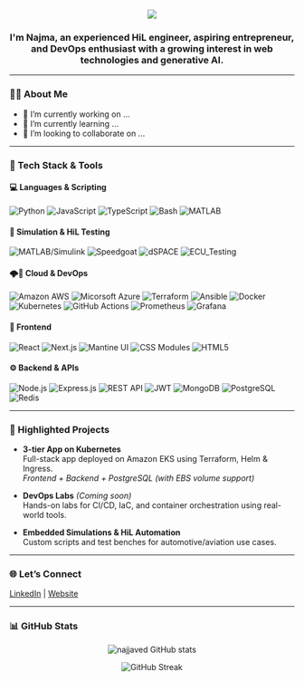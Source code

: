 <h1 align="center">
    <img src="https://readme-typing-svg.herokuapp.com/?font=Righteous&size=35&center=true&vCenter=true&width=500&height=70&duration=4000&lines=Hi+there!+👋;" />
</h1>

<h3 align="center"> I'm Najma, an experienced HiL engineer, aspiring entrepreneur, and DevOps enthusiast with a growing interest in web technologies and generative AI.</h3>

<!--
**najjaved/najjaved** is a ✨ _special_ ✨ repository because its `README.md` (this file) appears on your GitHub profile.

Here are some ideas to get you started:

- 🔭 I’m currently working on ...
- 🌱 I’m currently learning ...
- 👯 I’m looking to collaborate on ...
- 🤔 I’m looking for help with ...
- 💬 Ask me about ...
- 📫 How to reach me: ...
- 😄 Pronouns: ...
- ⚡ Fun fact: ...
-->

---

### 👩‍💻 About Me
- 🔭 I’m currently working on ...
- 🌱 I’m currently learning ...
- 👯 I’m looking to collaborate on ...


---

### 🧰 Tech Stack & Tools

#### 💻 Languages & Scripting 
![Python](https://img.shields.io/badge/Python-3776AB?style=for-the-badge&logo=python&logoColor=white)
![JavaScript](https://img.shields.io/badge/JavaScript-F7DF1E?style=for-the-badge&logo=javascript&logoColor=black)
![TypeScript](https://img.shields.io/badge/TypeScript-3178C6?style=for-the-badge&logo=typescript&logoColor=white)
![Bash](https://img.shields.io/badge/Bash-4EAA25?style=for-the-badge&logo=gnu-bash&logoColor=white)
![MATLAB](https://img.shields.io/badge/MATLAB-0076A8?style=for-the-badge&logo=mathworks&logoColor=white)
  
#### 🚀 Simulation & HiL Testing
![MATLAB/Simulink](https://img.shields.io/badge/MATLAB/Simulink-0076A8?style=for-the-badge&logo=mathworks&logoColor=white)
![Speedgoat](https://img.shields.io/badge/Speedgoat-003F7E?style=for-the-badge&logo=speed&logoColor=white)
![dSPACE](https://img.shields.io/badge/-dSPACE-0083CC?style=for-the-badge&logo=dspace&logoColor=white)
![ECU_Testing](https://img.shields.io/badge/ECU_Testing-005F8C?style=for-the-badge&logo=test-tube&logoColor=white)

#### 🌩️🔧 Cloud & DevOps
![Amazon AWS](https://img.shields.io/badge/AWS-%23FF9900.svg?style=for-the-badge&logo=amazon-aws&logoColor=white)
![Micorsoft Azure](https://img.shields.io/badge/Microsoft_Azure-0078D4?style=for-the-badge&logo=microsoft-azure&logoColor=white)
![Terraform](https://img.shields.io/badge/Terraform-623CE4?style=for-the-badge&logo=terraform&logoColor=white)
![Ansible](https://img.shields.io/badge/Ansible-000000?style=for-the-badge&logo=ansible&logoColor=white)
![Docker](https://img.shields.io/badge/Docker-2496ED?style=for-the-badge&logo=docker&logoColor=white)
![Kubernetes](https://img.shields.io/badge/Kubernetes-326CE5?style=for-the-badge&logo=kubernetes&logoColor=white)
![GitHub Actions](https://img.shields.io/badge/GitHub_Actions-2088FF?style=for-the-badge&logo=github-actions&logoColor=white)
![Prometheus](https://img.shields.io/badge/Prometheus-E6522C?style=for-the-badge&logo=prometheus&logoColor=white)
![Grafana](https://img.shields.io/badge/Grafana-F46800?style=for-the-badge&logo=grafana&logoColor=white)

#### 🎨 Frontend
![React](https://img.shields.io/badge/React-20232A?style=for-the-badge&logo=react&logoColor=61DAFB)
![Next.js](https://img.shields.io/badge/Next.js-000000?style=for-the-badge&logo=nextdotjs&logoColor=white)
![Mantine UI](https://img.shields.io/badge/Mantine-339AF0?style=for-the-badge&logo=mantine&logoColor=white)
![CSS Modules](https://img.shields.io/badge/CSS_Modules-000000?style=for-the-badge&logo=css3&logoColor=1572B6)
![HTML5](https://img.shields.io/badge/HTML5-E34F26?style=for-the-badge&logo=html5&logoColor=white)

#### ⚙️ Backend & APIs
![Node.js](https://img.shields.io/badge/Node.js-339933?style=for-the-badge&logo=nodedotjs&logoColor=white)
![Express.js](https://img.shields.io/badge/Express.js-000000?style=for-the-badge&logo=express&logoColor=white)
![REST API](https://img.shields.io/badge/REST_API-FF6C37?style=for-the-badge&logo=rest&logoColor=white)
![JWT](https://img.shields.io/badge/JWT-000000?style=for-the-badge&logo=jsonwebtokens&logoColor=white)
![MongoDB](https://img.shields.io/badge/MongoDB-47A248?style=for-the-badge&logo=mongodb&logoColor=white)
![PostgreSQL](https://img.shields.io/badge/-PostgreSQL-316192?style=for-the-badge&logo=postgresql&logoColor=white)
![Redis](https://img.shields.io/badge/-Redis-DC382D?style=for-the-badge&logo=redis&logoColor=white)

---

### 📂 Highlighted Projects

- **3-tier App on Kubernetes**  
  Full-stack app deployed on Amazon EKS using Terraform, Helm & Ingress.  
  _Frontend + Backend + PostgreSQL (with EBS volume support)_

- **DevOps Labs** *(Coming soon)*  
  Hands-on labs for CI/CD, IaC, and container orchestration using real-world tools.

- **Embedded Simulations & HiL Automation**  
  Custom scripts and test benches for automotive/aviation use cases.

---

### 🌐 Let’s Connect

[LinkedIn](https://www.linkedin.com/in/najaved) | [Website](https://ethicalorigins.de)

---

### 📊 GitHub Stats

<p align="center">
  <img src="https://github-readme-stats.vercel.app/api?username=najjaved&show_icons=true&theme=github_dark&hide_border=true" alt="najjaved GitHub stats" />
</p>

<p align="center">
  <img src="https://github-readme-streak-stats.herokuapp.com/?user=najjaved&theme=github-dark&hide_border=true" alt="GitHub Streak" />
</p>

